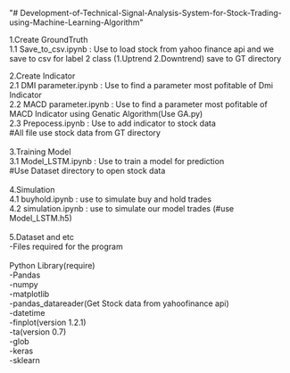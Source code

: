 "# Development-of-Technical-Signal-Analysis-System-for-Stock-Trading-using-Machine-Learning-Algorithm" 

1.Create GroundTruth<br />
  1.1 Save_to_csv.ipynb : Use to load stock from yahoo finance api and we save to csv for label 2 class (1.Uptrend 2.Downtrend) 
  		     save to GT directory<br />

2.Create Indicator<br />
  2.1 DMI parameter.ipynb : Use to find a parameter most pofitable of Dmi Indicator<br />
  2.2 MACD parameter.ipynb : Use to find a parameter most pofitable of MACD Indicator using Genatic Algorithm(Use GA.py)<br /> 
  2.3 Prepocess.ipynb : Use to add indicator to stock data<br />
  #All file use stock data from GT directory<br />
  <br />
3.Training Model<br />
  3.1 Model_LSTM.ipynb : Use to train a model for prediction<br />
  #Use Dataset directory to open stock data<br />
  <br />
4.Simulation<br />
  4.1 buyhold.ipynb : use to simulate buy and hold trades<br />
  4.2 simulation.ipynb : use to simulate our model trades (#use Model_LSTM.h5)<br />
<br />
5.Dataset and etc<br />
  -Files required for the program<br />
  <br />
Python Library(require)<br />
-Pandas<br />
-numpy<br />
-matplotlib<br />
-pandas_datareader(Get Stock data from yahoofinance api)<br />
-datetime<br />
-finplot(version 1.2.1)<br />
-ta(version 0.7)<br />
-glob<br />
-keras<br />
-sklearn<br />

